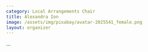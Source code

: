 ```yaml
---
category: Local Arrangements Chair
title: Alexandra Ion
image: /assets/img/pixabay/avatar-2025541_female.png
layout: organizer
---
```


...
